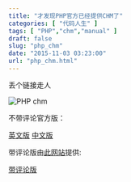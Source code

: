 ```yaml
---
title: "才发现PHP官方已经提供CHM了"
categories: [ "代码人生" ]
tags: [ "PHP","chm","manual" ]
draft: false
slug: "php_chm"
date: "2015-11-03 03:23:00"
url: "php_chm.html"
---
```


丢个链接走人

![PHP chm][1]

<!--more-->


不带评论官方版：

[英文版][2]
[中文版][3]

带评论版由[此网站][4]提供:

[带评论版][5]


  [1]: https://blog.phpgao.com/usr/uploads/2015/11/2827250856.png
  [2]: http://www.php.net/get/php_manual_en.chm/from/a/mirror
  [3]: http://www.php.net/get/php_manual_zh.chm/from/a/mirror
  [4]: http://www.fenanr.com/
  [5]: http://www.fenanr.com/Data/php_manual_zh_review.chm